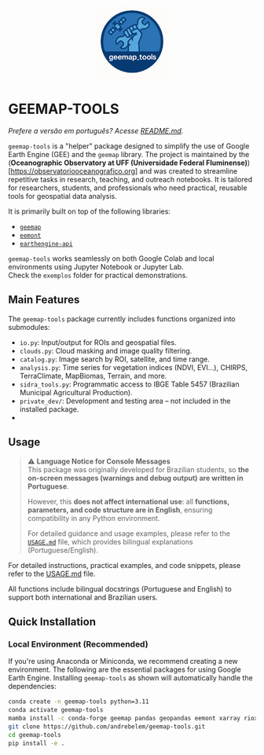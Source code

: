 <p align="center">
  <img src="geemap_tools_logo.png" alt="geemap-tools logo" width="150"/>
</p>

# GEEMAP-TOOLS

*Prefere a versão em português? Acesse [README.md](./README.md).*

`geemap-tools` is a "helper" package designed to simplify the use of Google Earth Engine (GEE) and the `geemap` library. The project is maintained by the (**Oceanographic Observatory at UFF (Universidade Federal Fluminense)**)[https://observatoriooceanografico.org] and was created to streamline repetitive tasks in research, teaching, and outreach notebooks. It is tailored for researchers, students, and professionals who need practical, reusable tools for geospatial data analysis.

It is primarily built on top of the following libraries:
- [`geemap`](https://github.com/giswqs/geemap)
- [`eemont`](https://github.com/davemlz/eemont)
- [`earthengine-api`](https://developers.google.com/earth-engine/guides/python_install)

`geemap-tools` works seamlessly on both Google Colab and local environments using Jupyter Notebook or Jupyter Lab.<br>
Check the `exemplos` folder for practical demonstrations.

## Main Features

The `geemap-tools` package currently includes functions organized into submodules:

- `io.py`: Input/output for ROIs and geospatial files.
- `clouds.py`: Cloud masking and image quality filtering.
- `catalog.py`: Image search by ROI, satellite, and time range.
- `analysis.py`: Time series for vegetation indices (NDVI, EVI...), CHIRPS, TerraClimate, MapBiomas, Terrain, and more.
- `sidra_tools.py`: Programmatic access to IBGE Table 5457 (Brazilian Municipal Agricultural Production).
- `private_dev/`: Development and testing area – not included in the installed package.
- 
## Usage
> ⚠️ **Language Notice for Console Messages**  
> This package was originally developed for Brazilian students, so **the on-screen messages (warnings and debug output) are written in Portuguese**.  
>  
> However, this **does not affect international use**: all **functions, parameters, and code structure are in English**, ensuring compatibility in any Python environment.  
>  
> For detailed guidance and usage examples, please refer to the [`USAGE.md`](./USAGE.md) file, which provides bilingual explanations (Portuguese/English).

For detailed instructions, practical examples, and code snippets, please refer to the [USAGE.md](./USAGE.md) file.

All functions include bilingual docstrings (Portuguese and English) to support both international and Brazilian users.

## Quick Installation

### Local Environment (Recommended)

If you're using Anaconda or Miniconda, we recommend creating a new environment. The following are the essential packages for using Google Earth Engine. Installing `geemap-tools` as shown will automatically handle the dependencies:

```bash
conda create -n geemap-tools python=3.11
conda activate geemap-tools
mamba install -c conda-forge geemap pandas geopandas eemont xarray rioxarray matplotlib openpyxl
git clone https://github.com/andrebelem/geemap-tools.git
cd geemap-tools
pip install -e .
